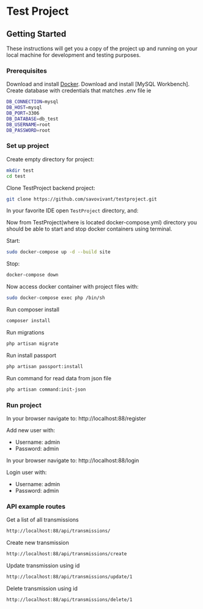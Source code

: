 # Test Project

## Getting Started

These instructions will get you a copy of the project up and running on your local machine for development and testing purposes.

### Prerequisites

Download and install [Docker](https://www.docker.com/get-started).
Download and install [MySQL Workbench].
Create database with credentials that matches .env file ie 
```sh
DB_CONNECTION=mysql
DB_HOST=mysql
DB_PORT=3306
DB_DATABASE=db_test
DB_USERNAME=root
DB_PASSWORD=root
```

### Set up project

Create empty directory for project:

```sh
mkdir test
cd test
```

Clone TestProject backend project:

```sh
git clone https://github.com/savovivant/testproject.git
```

In your favorite IDE open `TestProject` directory, and:

Now from TestProject(where is located docker-compose.yml) directory you should be able to start and stop docker containers using terminal.

Start:

```sh
sudo docker-compose up -d --build site
```

Stop:

```sh
docker-compose down
```

Now access docker container with project files with:

```sh
sudo docker-compose exec php /bin/sh
```

Run composer install
```sh
composer install
```

Run migrations
```sh
php artisan migrate
```

Run install passport
```sh
php artisan passport:install
```

Run command for read data from json file
```sh
php artisan command:init-json
```
### Run project

In your browser navigate to: http://localhost:88/register

Add new user with:

 - Username: admin
 - Password: admin
 
 In your browser navigate to: http://localhost:88/login
 
 Login user with:
 
  - Username: admin
  - Password: admin

### API example routes
Get a list of all transmissions
```sh
http://localhost:88/api/transmissions/
```
Create new transmission
```sh
http://localhost:88/api/transmissions/create
```

Update transmission using id
```sh
http://localhost:88/api/transmissions/update/1
```

Delete transmission using id
```sh
http://localhost:88/api/transmissions/delete/1
```







